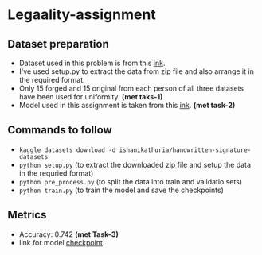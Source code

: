 # Legaality-assignment

## Dataset preparation
- Dataset used in this problem is from this [ink](https://www.kaggle.com/datasets/ishanikathuria/handwritten-signature-datasets).
- I've used setup.py to extract the data from zip file and also arrange it in the required format.
- Only 15 forged and 15 original from each person of all three datasets have been used for uniformity. **(met taks-1)**
- Model used in this assignment is taken from this [ink](https://github.com/VinhLoiIT/signet-pytorch/). **(met task-2)**

## Commands to follow
- `kaggle datasets download -d ishanikathuria/handwritten-signature-datasets`
- `python setup.py` (to extract the downloaded zip file and setup the data in the requried format)
- `python pre_process.py` (to split the data into train and validatio sets)
- `python train.py` (to train the model and save the checkpoints)

## Metrics
- Accuracy: 0.742 **(met Task-3)**
- link for model [checkpoint](https://drive.google.com/file/d/1keLNeJjlfIIB-V-j4P2C2c5Fpl_bPVfv/view?usp=sharing).
